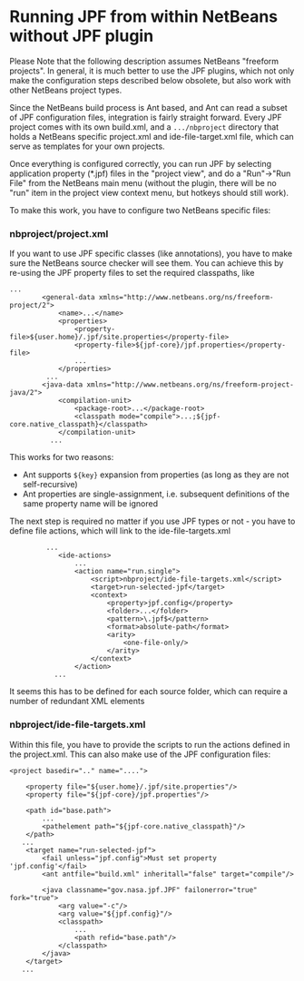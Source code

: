 # Running JPF from within NetBeans without JPF plugin #

Please Note that the following description assumes NetBeans "freeform projects". In general, it is much better to use the JPF plugins, which not only make the configuration steps described below obsolete, but also work with other NetBeans project types.

Since the NetBeans build process is Ant based, and Ant can read a subset of JPF configuration files, integration is fairly straight forward. Every JPF project comes with its own build.xml, and a `.../nbproject` directory that holds a NetBeans specific project.xml and ide-file-target.xml file, which can serve as templates for your own projects.

Once everything is configured correctly, you can run JPF by selecting application property (*.jpf) files in the "project view", and do a "Run"->"Run File" from the NetBeans main menu (without the plugin, there will be no "run" item in the project view context menu, but hotkeys should still work).

To make this work, you have to configure two NetBeans specific files:

### nbproject/project.xml ###

If you want to use JPF specific classes (like annotations), you have to make sure the NetBeans source checker will see them. You can achieve this by re-using the JPF property files to set the required classpaths, like

~~~~~~~~ {.xml}
...
        <general-data xmlns="http://www.netbeans.org/ns/freeform-project/2">
            <name>...</name>
            <properties>
                <property-file>${user.home}/.jpf/site.properties</property-file>
                <property-file>${jpf-core}/jpf.properties</property-file>
                ...                
            </properties>
         ...
        <java-data xmlns="http://www.netbeans.org/ns/freeform-project-java/2">
            <compilation-unit>
                <package-root>...</package-root>
                <classpath mode="compile">...;${jpf-core.native_classpath}</classpath>
            </compilation-unit>
          ...
~~~~~~~~

This works for two reasons:

 * Ant supports `${key}` expansion from properties (as long as they are not self-recursive)
 * Ant properties are single-assignment, i.e. subsequent definitions of the same property name will be ignored

The next step is required no matter if you use JPF types or not - you have to define file actions, which will link to the ide-file-targets.xml

~~~~~~~~ {.xml}
         ...
            <ide-actions>
                ...
                <action name="run.single">
                    <script>nbproject/ide-file-targets.xml</script>
                    <target>run-selected-jpf</target>
                    <context>
                        <property>jpf.config</property>
                        <folder>...</folder>
                        <pattern>\.jpf$</pattern>
                        <format>absolute-path</format>
                        <arity>
                            <one-file-only/>
                        </arity>
                    </context>
                </action>
           ...
~~~~~~~~

It seems this has to be defined for each source folder, which can require a number of redundant XML elements

### nbproject/ide-file-targets.xml ###

Within this file, you have to provide the scripts to run the actions defined in the project.xml. This can also make use of the JPF configuration files:

~~~~~~~~ {.xml}
<project basedir=".." name="....">

    <property file="${user.home}/.jpf/site.properties"/>
    <property file="${jpf-core}/jpf.properties"/>

    <path id="base.path">
        ...
        <pathelement path="${jpf-core.native_classpath}"/>
    </path>
   ...
    <target name="run-selected-jpf">
        <fail unless="jpf.config">Must set property 'jpf.config'</fail>
        <ant antfile="build.xml" inheritall="false" target="compile"/>

        <java classname="gov.nasa.jpf.JPF" failonerror="true" fork="true">
            <arg value="-c"/>
            <arg value="${jpf.config}"/>
            <classpath>
                ...
                <path refid="base.path"/>
            </classpath>
        </java>
    </target>
   ...
~~~~~~~~

